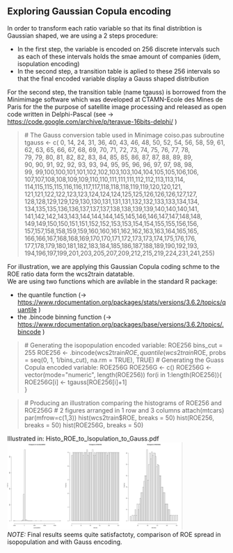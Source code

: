 ## Exploring Gaussian Copula encoding

In order to transform each ratio variable so that its final distribtion is Gaussian shaped, we are using a 2 steps procedure:
  - In the first step, the variable is encoded on 256 discrete intervals such as each of these intervals holds the smae amount of companies (idem, isopulation encoding)
  - In the second step, a transition table is aplied to these 256 intervals so that the final encoded variable display a Gauss shaped distribution

For the second step, the transition table (name tgauss) is borrowed from the Minimimage software which was developed at CTAMN-Ecole des Mines de Paris for the the purpose of satellite image processing and released as open code written in Delphi-Pascal (see -> https://code.google.com/archive/p/teravue-16bits-delphi/ )

> \# The Gauss conversion table used in Minimage coiso.pas subroutine<br>
> tgauss <- c(  0, 14, 24, 31, 36, 40, 43, 46, 48, 50, 52, 54, 56, 58, 59, 61,<br>
        62, 63, 65, 66, 67, 68, 69, 70, 71, 72, 73, 74, 75, 76, 77, 78,<br>
        79, 79, 80, 81, 82, 82, 83, 84, 85, 85, 86, 87, 87, 88, 89, 89,<br>
        90, 90, 91, 92, 92, 93, 93, 94, 95, 95, 96, 96, 97, 97, 98, 98,<br>
        99, 99,100,100,101,101,102,102,103,103,104,104,105,105,106,106,<br>
       107,107,108,108,109,109,110,110,111,111,111,112,112,113,113,114,<br>
       114,115,115,115,116,116,117,117,118,118,118,119,119,120,120,121,<br>
       121,121,122,122,123,123,124,124,124,125,125,126,126,126,127,127,<br>
       128,128,129,129,129,130,130,131,131,131,132,132,133,133,134,134,<br>
       134,135,135,136,136,137,137,137,138,138,139,139,140,140,140,141,<br>
       141,142,142,143,143,144,144,144,145,145,146,146,147,147,148,148,<br>
       149,149,150,150,151,151,152,152,153,153,154,154,155,155,156,156,<br>
       157,157,158,158,159,159,160,160,161,162,162,163,163,164,165,165,<br>
       166,166,167,168,168,169,170,170,171,172,173,173,174,175,176,176,<br>
       177,178,179,180,181,182,183,184,185,186,187,188,189,190,192,193,<br>
       194,196,197,199,201,203,205,207,209,212,215,219,224,231,241,255)<br>

For illustration, we are applying this Gaussian Copula coding schme to the ROE ratio data form the wcs2train datatable.<br>
We are using two functions which are avilable in the standard R package:
 - the quantile function (-> https://www.rdocumentation.org/packages/stats/versions/3.6.2/topics/quantile )
 - the .bincode binning function (-> https://www.rdocumentation.org/packages/base/versions/3.6.2/topics/.bincode )

> \# Generating the isopopulation encoded variable: ROE256
> bins_cut = 255
> ROE256 <- .bincode(wcs2train$ROE, quantile(wcs2train$ROE, probs = seq(0, 1, 1/bins_cut), na.rm = TRUE), TRUE)
> \# Generating the Guass Copula encoded variable: ROE256G
> ROE256G <- c()
> ROE256G <- vector(mode="numeric", length(ROE256))
> for(i in 1:length(ROE256)){ <br>
	ROE256G[i] <- tgauss[ROE256[i]+1] <br>
} <br>

> \# Producing an illustration comparing the histograms of ROE256 and ROE256G
> \# 2 figures arranged in 1 row and 3 columns
> attach(mtcars)
> par(mfrow=c(1,3))
> hist(wcs2train$ROE, breaks = 50)
> hist(ROE256, breaks = 50)
> hist(ROE256G, breaks = 50)

Illustrated in: Histo_ROE_to_Isopulation_to_Gauss.pdf<br>
<img src="./assets/Histo_ROE_to_Isopulation_to_Gauss.jpg" alt="drawing" width="80%"/><br>
<em>NOTE:</em> Final results seems quite satisfactoty, comparison of ROE spread in isopopulation and with Gauss encoding.







